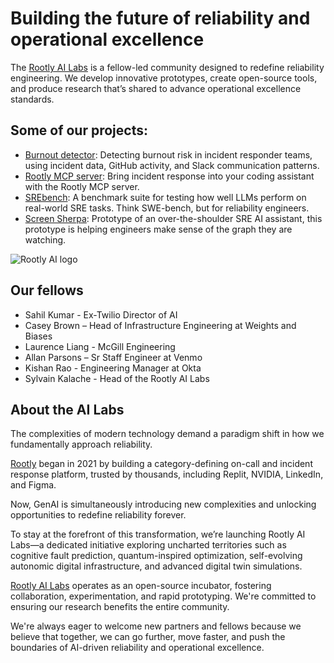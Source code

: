 # Building the future of reliability and operational excellence 
The [Rootly AI Labs](https://rootly.com/ai-labs) is a fellow-led community designed to redefine reliability engineering. We develop innovative prototypes, create open-source tools, and produce research that’s shared to advance operational excellence standards.

## Some of our projects:
* [Burnout detector](https://github.com/Rootly-AI-Labs/rootly-burnout-detector-web): Detecting burnout risk in incident responder teams, using incident data, GitHub activity, and Slack communication patterns.
* [Rootly MCP server](https://github.com/Rootly-AI-Labs/Rootly-MCP-server): Bring incident response into your coding assistant with the Rootly MCP server. 
* [SREbench]([https://rootly.com/blog/classifying-error-logs-with-ai-can-deepseek-r1-outperform-gpt-4o-and-llama-3](https://rootly.com/blog/benchmarking-llms-for-sre-tasks-boosting-sonnet-4-5-performance-by-100)): A benchmark suite for testing how well LLMs perform on real-world SRE tasks. Think SWE-bench, but for reliability engineers.
* [Screen Sherpa](https://github.com/Rootly-AI-Labs/SRE-screen-sherpa): Prototype of an over-the-shoulder SRE AI assistant, this prototype is helping engineers make sense of the graph they are watching.

![Rootly AI logo](https://github.com/Rootly-AI-Labs/EventOrOutage/raw/main/rootly-ai.png)

## Our fellows
* Sahil Kumar - Ex-Twilio Director of AI
* Casey Brown – Head of Infrastructure Engineering at Weights and Biases
* Laurence Liang - McGill Engineering
* Allan Parsons – Sr Staff Engineer at Venmo
* Kishan Rao - Engineering Manager at Okta
* Sylvain Kalache - Head of the Rootly AI Labs

## About the AI Labs

The complexities of modern technology demand a paradigm shift in how we fundamentally approach reliability.

[Rootly](https://rootly.com/) began in 2021 by building a category-defining on-call and incident response platform, trusted by thousands, including Replit, NVIDIA, LinkedIn, and Figma.

Now, GenAI is simultaneously introducing new complexities and unlocking opportunities to redefine reliability forever.

To stay at the forefront of this transformation, we’re launching Rootly AI Labs—a dedicated initiative exploring uncharted territories such as cognitive fault prediction, quantum-inspired optimization, self-evolving autonomic digital infrastructure, and advanced digital twin simulations.

[Rootly AI Labs](https://rootly.com/ai-labs) operates as an open-source incubator, fostering collaboration, experimentation, and rapid prototyping. We're committed to ensuring our research benefits the entire community.

We're always eager to welcome new partners and fellows because we believe that together, we can go further, move faster, and push the boundaries of AI-driven reliability and operational excellence.

